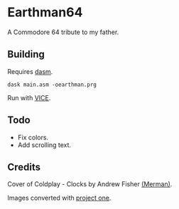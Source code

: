 # Earthman64

A Commodore 64 tribute to my father.


## Building
Requires [dasm](https://dasm-assembler.github.io/).
```
dask main.asm -oearthman.prg
```
Run with [VICE](https://vice-emu.sourceforge.io/).


## Todo
* Fix colors.
* Add scrolling text.


## Credits
Cover of Coldplay - Clocks by Andrew Fisher [(Merman)](https://deepsid.chordian.net/?file=/MUSICIANS/M/Merman/Clocks.sid).

Images converted with [project one](http://p1.untergrund.net/).

